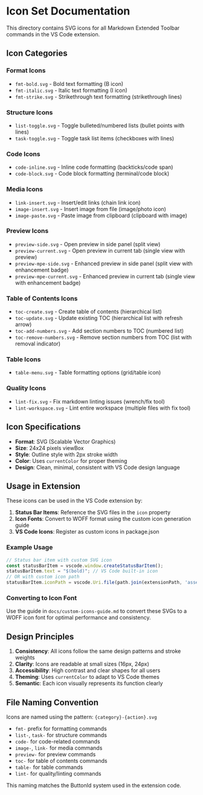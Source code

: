 # Icon Set Documentation

This directory contains SVG icons for all Markdown Extended Toolbar commands in the VS Code extension.

## Icon Categories

### Format Icons

- `fmt-bold.svg` - Bold text formatting (B icon)
- `fmt-italic.svg` - Italic text formatting (I icon)
- `fmt-strike.svg` - Strikethrough text formatting (strikethrough lines)

### Structure Icons

- `list-toggle.svg` - Toggle bulleted/numbered lists (bullet points with lines)
- `task-toggle.svg` - Toggle task list items (checkboxes with lines)

### Code Icons

- `code-inline.svg` - Inline code formatting (backticks/code span)
- `code-block.svg` - Code block formatting (terminal/code block)

### Media Icons

- `link-insert.svg` - Insert/edit links (chain link icon)
- `image-insert.svg` - Insert image from file (image/photo icon)
- `image-paste.svg` - Paste image from clipboard (clipboard with image)

### Preview Icons

- `preview-side.svg` - Open preview in side panel (split view)
- `preview-current.svg` - Open preview in current tab (single view with preview)
- `preview-mpe-side.svg` - Enhanced preview in side panel (split view with enhancement badge)
- `preview-mpe-current.svg` - Enhanced preview in current tab (single view with enhancement badge)

### Table of Contents Icons

- `toc-create.svg` - Create table of contents (hierarchical list)
- `toc-update.svg` - Update existing TOC (hierarchical list with refresh arrow)
- `toc-add-numbers.svg` - Add section numbers to TOC (numbered list)
- `toc-remove-numbers.svg` - Remove section numbers from TOC (list with removal indicator)

### Table Icons

- `table-menu.svg` - Table formatting options (grid/table icon)

### Quality Icons

- `lint-fix.svg` - Fix markdown linting issues (wrench/fix tool)
- `lint-workspace.svg` - Lint entire workspace (multiple files with fix tool)

## Icon Specifications

- **Format**: SVG (Scalable Vector Graphics)
- **Size**: 24x24 pixels viewBox
- **Style**: Outline style with 2px stroke width
- **Color**: Uses `currentColor` for proper theming
- **Design**: Clean, minimal, consistent with VS Code design language

## Usage in Extension

These icons can be used in the VS Code extension by:

1. **Status Bar Items**: Reference the SVG files in the `icon` property
2. **Icon Fonts**: Convert to WOFF format using the custom icon generation guide
3. **VS Code Icons**: Register as custom icons in package.json

### Example Usage

```typescript
// Status bar item with custom SVG icon
const statusBarItem = vscode.window.createStatusBarItem();
statusBarItem.text = "$(bold)"; // VS Code built-in icon
// OR with custom icon path
statusBarItem.iconPath = vscode.Uri.file(path.join(extensionPath, 'assets/icons/fmt-bold.svg'));
```

### Converting to Icon Font

Use the guide in `docs/custom-icons-guide.md` to convert these SVGs to a WOFF icon font for optimal performance and consistency.

## Design Principles

1. **Consistency**: All icons follow the same design patterns and stroke weights
2. **Clarity**: Icons are readable at small sizes (16px, 24px)
3. **Accessibility**: High contrast and clear shapes for all users
4. **Theming**: Uses `currentColor` to adapt to VS Code themes
5. **Semantic**: Each icon visually represents its function clearly

## File Naming Convention

Icons are named using the pattern: `{category}-{action}.svg`

- `fmt-` prefix for formatting commands
- `list-`, `task-` for structure commands  
- `code-` for code-related commands
- `image-`, `link-` for media commands
- `preview-` for preview commands
- `toc-` for table of contents commands
- `table-` for table commands
- `lint-` for quality/linting commands

This naming matches the ButtonId system used in the extension code.
